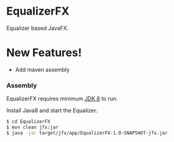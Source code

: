 # EqualizerFX

Equalizer based JavaFX.


# New Features!

  - Add maven assembly


### Assembly

EqualizerFX requires minimum [JDK 8](http://www.oracle.com/technetwork/java/javase/downloads/index-jsp-138363.html) to run.

Install Java8 and start the Equalizer.

```sh
$ cd EqualizerFX
$ mvn clean jfx:jar
$ java -jar target/jfx/app/EqualizerFX-1.0-SNAPSHOT-jfx.jar
```